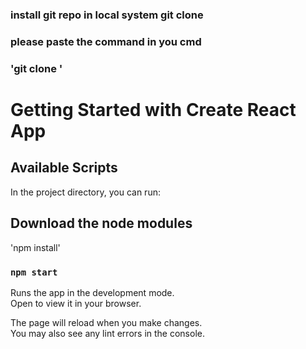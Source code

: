 ### install git repo in local system git clone
### please paste the command in you cmd 

### 'git clone '

# Getting Started with Create React App

## Available Scripts


In the project directory, you can run:


## Download the node modules 
'npm install'

### `npm start`

Runs the app in the development mode.\
Open  to view it in your browser.

The page will reload when you make changes.\
You may also see any lint errors in the console.



